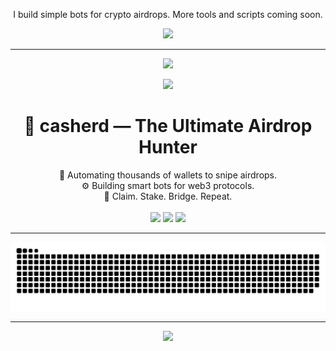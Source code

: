 <p align="center">
I build simple bots for crypto airdrops.  
More tools and scripts coming soon.
</p>

<p align="center">
  <img src="https://komarev.com/ghpvc/?username=casherd&label=PROFILE+VIEWS&color=blueviolet&style=flat-square" />
</p>

---

<p align="center">
  <img src="https://media.tenor.com/x-46eU--mE8AAAAi/take-my-money-money.gif" width="200px" />
</p>

<p align="center">
  <img src="https://i.ibb.co/WGVC1rL/gift-rich.gif" width="200px" />
</p>

<h1 align="center">🎁 casherd — The Ultimate Airdrop Hunter</h1>

<p align="center">
  🤑 Automating thousands of wallets to snipe airdrops.<br>
  ⚙️ Building smart bots for web3 protocols.<br>
  💸 Claim. Stake. Bridge. Repeat.<br><br>
  <img src="https://img.shields.io/badge/Web3-Active-blueviolet?style=for-the-badge" />
  <img src="https://img.shields.io/badge/Automation-Expert-critical?style=for-the-badge" />
  <img src="https://img.shields.io/badge/🔥_Farmed-1000%2B_Airdrops-green?style=for-the-badge" />
</p>

---

<p align="center">
  <img src="https://raw.githubusercontent.com/Platane/snk/output/github-contribution-grid-snake.svg" />
</p>

---

<p align="center">
  <img src="https://github-readme-stats.vercel.app/api?username=casherd&show_icons=true&theme=tokyonight&count_private=true&hide_border=true" width="48%"/>
</p>
